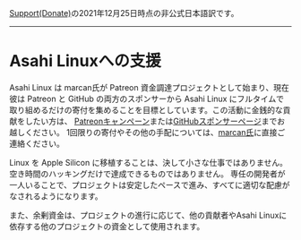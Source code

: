 [Support(Donate)](https://asahilinux.org/support/)の2021年12月25日時点の非公式日本語訳です。
 
---
# Asahi Linuxへの支援
Asahi Linux は marcan氏が Patreon 資金調達プロジェクトとして始まり、現在彼は Patreon と GitHub の両方のスポンサーから 
Asahi Linux にフルタイムで取り組めるだけの寄付を集めることを目標としています。この活動に金銭的な貢献をしたい方は、
[Patreonキャンペーン](https://patreon.com/marcan)または[GitHubスポンサーページ](https://github.com/sponsors/marcan)までお越しください。
1回限りの寄付やその他の手配については、[marcan氏](<mailto:marcan@marcan.st>)に直接ご連絡ください。

Linux を Apple Silicon に移植することは、決して小さな仕事ではありません。空き時間のハッキングだけで達成できるものではありません。
専任の開発者が一人いることで、プロジェクトは安定したペースで進み、すべてに適切な配慮がなされるようになります。

また、余剰資金は、プロジェクトの進行に応じて、他の貢献者やAsahi Linuxに依存する他のプロジェクトの資金として使用されます。
